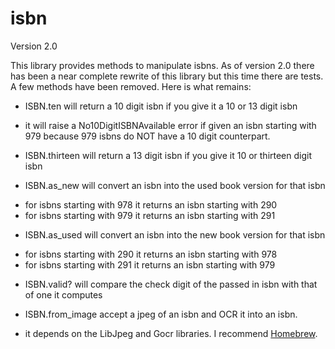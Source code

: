isbn
====

Version 2.0


This library provides methods to manipulate isbns. As of version 2.0 there has been a near complete rewrite of this library but this time there are tests. A few methods have been removed. Here is what remains:

* ISBN.ten will return a 10 digit isbn if you give it a 10 or 13 digit isbn
 - it will raise a No10DigitISBNAvailable error if given an isbn starting with 979
   because 979 isbns do NOT have a 10 digit counterpart.

* ISBN.thirteen will return a 13 digit isbn if you give it 10 or thirteen digit isbn

* ISBN.as_new will convert an isbn into the used book version for that isbn
 - for isbns starting with 978 it returns an isbn starting with 290
 - for isbns starting with 979 it returns an isbn starting with 291

* ISBN.as_used will convert an isbn into the new book version for that isbn
 - for isbns starting with 290 it returns an isbn starting with 978
 - for isbns starting with 291 it returns an isbn starting with 979

* ISBN.valid? will compare the check digit of the passed in isbn with that of one it computes

* ISBN.from_image accept a jpeg of an isbn and OCR it into an isbn.
 - it depends on the LibJpeg and Gocr libraries. I recommend [Homebrew](http://github.com/mxcl/homebrew).
